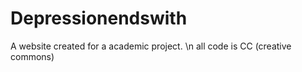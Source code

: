 # Depressionendswith
A website created for a academic project. \n
all code is CC (creative commons)
